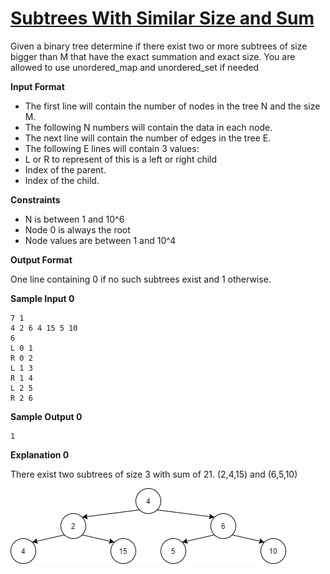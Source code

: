 # [Subtrees With Similar Size and Sum](https://www.hackerrank.com/contests/cmpn302-fall2021-hw3/challenges/subtrees-with-similar-size-and-sum)

Given a binary tree determine if there exist two or more subtrees of size bigger than M that have the exact summation and exact size. You are allowed to use unordered_map and unordered_set if needed

**Input Format**

- The first line will contain the number of nodes in the tree N and the size M.
- The following N numbers will contain the data in each node.
- The next line will contain the number of edges in the tree E.
- The following E lines will contain 3 values:
- L or R to represent of this is a left or right child
- Index of the parent.
- Index of the child.

**Constraints**

- N is between 1 and 10^6
- Node 0 is always the root
- Node values are between 1 and 10^4


**Output Format**

One line containing 0 if no such subtrees exist and 1 otherwise.



**Sample Input 0**
```
7 1
4 2 6 4 15 5 10
6
L 0 1
R 0 2
L 1 3
R 1 4
L 2 5
R 2 6
```
**Sample Output 0**
```
1
```

**Explanation 0**

There exist two subtrees of size 3 with sum of 21. (2,4,15) and (6,5,10)

![img.png](img.png)

